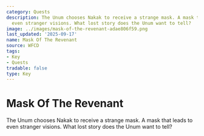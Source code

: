```yaml
---
category: Quests
description: The Unum chooses Nakak to receive a strange mask. A mask that leads to
  even stranger visions. What lost story does the Unum want to tell?
image: ../images/mask-of-the-revenant-adae806f59.png
last_updated: '2025-09-17'
name: Mask Of The Revenant
source: WFCD
tags:
- Key
- Quests
tradable: false
type: Key
---
```


# Mask Of The Revenant

The Unum chooses Nakak to receive a strange mask. A mask that leads to even stranger visions. What lost story does the Unum want to tell?

